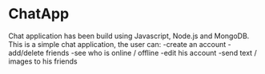 # ChatApp
Chat application has been build using Javascript, Node.js and MongoDB. 
This is a simple chat application, the user can:
-create an account
-add/delete friends
-see who is online / offline
-edit his account
-send text / images to his friends

